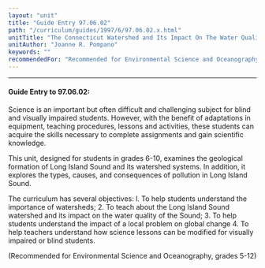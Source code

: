 ```yaml
---
layout: "unit"
title: "Guide Entry 97.06.02"
path: "/curriculum/guides/1997/6/97.06.02.x.html"
unitTitle: "The Connecticut Watershed and Its Impact On The Water Quality of Long Island Sound—A Curriculum Adapted for Use with Blind and Visually Impaired Students"
unitAuthor: "Joanne R. Pompano"
keywords: ""
recommendedFor: "Recommended for Environmental Science and Oceanography, grades 5-12"
---
```

<body>
<hr/>
<h4>
Guide Entry to 97.06.02:
</h4>
Science is an important but often difficult and challenging subject for blind and visually impaired students. However, with the benefit of adaptations in equipment, teaching procedures, lessons and activities, these students can acquire the skills necessary to complete assignments and gain scientific knowledge.
<p>
This unit, designed for students in grades 6-10, examines the geological formation of Long Island Sound and its watershed systems. In addition, it explores the types, causes, and consequences of pollution in Long Island Sound.
</p>
<p>
The curriculum has several objectives: l. To help students understand the importance of watersheds; 2. To teach about the Long Island Sound watershed and its impact on the water quality of the Sound; 3. To help students understand the impact of a local problem on global change 4. To help teachers understand how science lessons can be modified for visually impaired or blind students.
</p>
<p>
(Recommended for Environmental Science and Oceanography, grades 5-12)
</p>
</body>